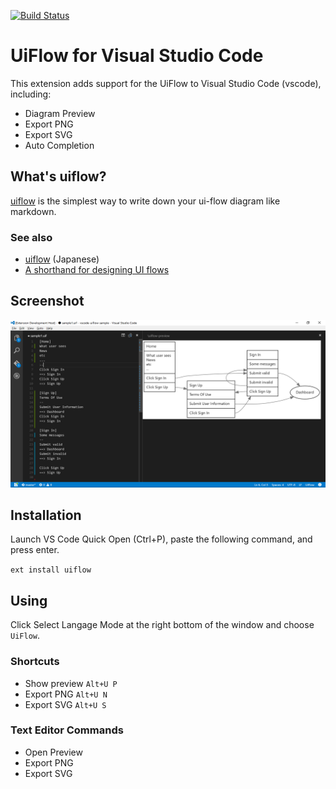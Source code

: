 [![Build Status](https://travis-ci.org/kexi/vscode-uiflow.svg?branch=master)](https://travis-ci.org/kexi/vscode-uiflow)

# UiFlow for Visual Studio Code
This extension adds support for the UiFlow to Visual Studio Code (vscode), including:

* Diagram Preview
* Export PNG
* Export SVG
* Auto Completion

## What's uiflow?
[uiflow](https://github.com/hirokidaichi/uiflow) is the simplest way to write down your ui-flow diagram like markdown.

### See also
* [uiflow](https://github.com/hirokidaichi/uiflow) (Japanese)
* [A shorthand for designing UI flows](https://signalvnoise.com/posts/1926-a-shorthand-for-designing-ui-flows)

## Screenshot
![preview](img/preview.png)

## Installation
Launch VS Code Quick Open (Ctrl+P), paste the following command, and press enter.

`ext install uiflow`

## Using
Click Select Langage Mode at the right bottom of the window and choose `UiFlow`.

### Shortcuts
* Show preview `Alt+U P`
* Export PNG `Alt+U N`
* Export SVG `Alt+U S`

### Text Editor Commands
* Open Preview
* Export PNG
* Export SVG
